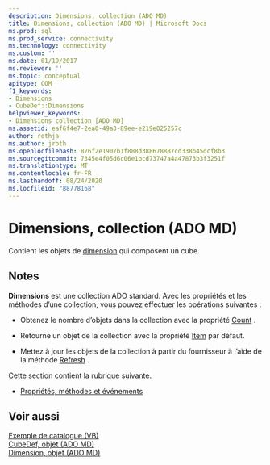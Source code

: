 ```yaml
---
description: Dimensions, collection (ADO MD)
title: Dimensions, collection (ADO MD) | Microsoft Docs
ms.prod: sql
ms.prod_service: connectivity
ms.technology: connectivity
ms.custom: ''
ms.date: 01/19/2017
ms.reviewer: ''
ms.topic: conceptual
apitype: COM
f1_keywords:
- Dimensions
- CubeDef::Dimensions
helpviewer_keywords:
- Dimensions collection [ADO MD]
ms.assetid: eaf6f4e7-2ea0-49a3-89ee-e219e025257c
author: rothja
ms.author: jroth
ms.openlocfilehash: 876f2e1907b1f888d388678887cd338b45dcf8b3
ms.sourcegitcommit: 7345e4f05d6c06e1bcd73747a4a47873b3f3251f
ms.translationtype: MT
ms.contentlocale: fr-FR
ms.lasthandoff: 08/24/2020
ms.locfileid: "88778168"
---
```

# <a name="dimensions-collection-ado-md"></a>Dimensions, collection (ADO MD)
Contient les objets de [dimension](./dimension-object-ado-md.md) qui composent un cube.  
  
## <a name="remarks"></a>Notes  
 **Dimensions** est une collection ADO standard. Avec les propriétés et les méthodes d’une collection, vous pouvez effectuer les opérations suivantes :  
  
-   Obtenez le nombre d’objets dans la collection avec la propriété [Count](../ado-api/count-property-ado.md) .  
  
-   Retourne un objet de la collection avec la propriété [Item](../ado-api/item-property-ado.md) par défaut.  
  
-   Mettez à jour les objets de la collection à partir du fournisseur à l’aide de la méthode [Refresh](../ado-api/refresh-method-ado.md) .  
  
 Cette section contient la rubrique suivante.  
  
-   [Propriétés, méthodes et événements](./dimensions-collection-properties-methods-and-events.md)  
  
## <a name="see-also"></a>Voir aussi  
 [Exemple de catalogue (VB)](./catalog-example-vb.md)   
 [CubeDef, objet (ADO MD)](./cubedef-object-ado-md.md)   
 [Dimension, objet (ADO MD)](./dimension-object-ado-md.md)